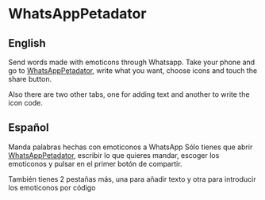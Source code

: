 WhatsAppPetadator
=============

English
-------

Send words made with emoticons through Whatsapp.
Take your phone and go to [WhatsAppPetadator](http://xirzag.github.io/WhatsAppPetadator/), write what you want, choose icons and touch the share button.

Also there are two other tabs, one for adding text and another to write the icon code. 

Español
-------

Manda palabras hechas con emoticonos a WhatsApp
Sólo tienes que abrir [WhatsAppPetadator](http://xirzag.github.io/WhatsAppPetadator/), escribir lo que quieres mandar, escoger los emoticonos y pulsar en el primer botón de compartir.

También tienes 2 pestañas más, una para añadir texto y otra para introducir los emoticonos por código
